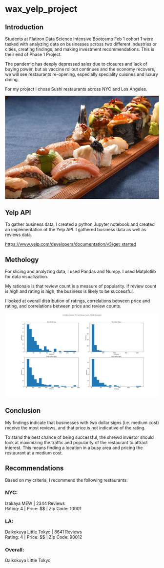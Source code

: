 # wax_yelp_project
## Introduction
Students at Flatiron Data Science Intensive Bootcamp Feb 1 cohort 1 were tasked with analyzing data on businesses across two different industries or cities, creating findings, and making investment recommendations. This is their end of Phase 1 Project.

The pandemic has deeply depressed sales due to closures and lack of buying power, but as vaccine rollout continues and the economy recovers, we will see restaurants re-opening, especially speciality cuisines and luxury dining.

For my project I chose Sushi restaurants across NYC and Los Angeles.

![sushi](sushi.jpeg)

## Yelp API
To gather business data, I created a python Jupyter notebook and created an implementation of the Yelp API. I gathered business data as well as reviews data.

https://www.yelp.com/developers/documentation/v3/get_started

## Methology
For slicing and analyzing data, I used Pandas and Numpy. I used Matplotlib for data visualization.

My rationale is that review count is a measure of popularity. If review count is high and rating is high, the business is likely to be successful.

I looked at overall distribution of ratings, correlations between price and rating, and correlations between price and review counts.

![graph](visualizations/price_rev.png)

## Conclusion
My findings indicate that businesses with two dollar signs (i.e. medium cost) receive the most reviews, and that price is not indicative of the rating.

To stand the best chance of being successful, the shrewd investor should look at maximizing the traffic and popularity of the restaurant to attract interest. This means finding a location in a busy area and pricing the restaurant at a medium cost.

## Recommendations
Based on my criteria, I recommend the following restaurants:

### NYC:
Izakaya MEW  |  2344 Reviews    
Rating: 4  |  Price: $$  |  Zip Code: 10001

### LA:
Daikokuya Little Tokyo  |  8641 Reviews    
Rating: 4  |  Price: $$  |  Zip Code: 90012

### Overall:
Daikokuya Little Tokyo